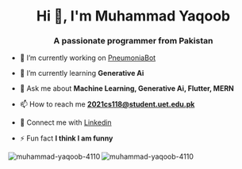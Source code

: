 <h1 align="center">Hi 👋, I'm Muhammad Yaqoob</h1>
<h3 align="center">A passionate programmer from Pakistan</h3>


- 🔭 I’m currently working on [PneumoniaBot](https://github.com/Muhammad-Yaqoob-4110/PneumoniaBot)

- 🌱 I’m currently learning **Generative Ai**

- 💬 Ask me about **Machine Learning, Generative Ai, Flutter, MERN**

- 📫 How to reach me **2021cs118@student.uet.edu.pk**
- 🔗 Connect me with [Linkedin](https://www.linkedin.com/in/muhammad-yaqoob-968a26252/)

- ⚡ Fun fact **I think I am funny**

<p><img align="left" src="https://github-readme-stats.vercel.app/api/top-langs?username=muhammad-yaqoob-4110&show_icons=true&locale=en&layout=compact" alt="muhammad-yaqoob-4110" /></p>


<p><img align="center" src="https://github-readme-streak-stats.herokuapp.com/?user=muhammad-yaqoob-4110&" alt="muhammad-yaqoob-4110" /></p>
